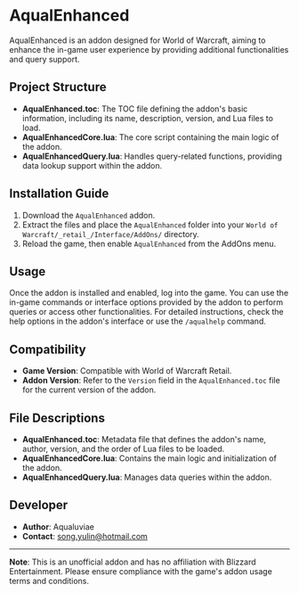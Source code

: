 # AqualEnhanced

AqualEnhanced is an addon designed for World of Warcraft, aiming to enhance the in-game user experience by providing additional functionalities and query support.

## Project Structure

- **AqualEnhanced.toc**: The TOC file defining the addon's basic information, including its name, description, version, and Lua files to load.
- **AqualEnhancedCore.lua**: The core script containing the main logic of the addon.
- **AqualEnhancedQuery.lua**: Handles query-related functions, providing data lookup support within the addon.

## Installation Guide

1. Download the `AqualEnhanced` addon.
2. Extract the files and place the `AqualEnhanced` folder into your `World of Warcraft/_retail_/Interface/AddOns/` directory.
3. Reload the game, then enable `AqualEnhanced` from the AddOns menu.

## Usage

Once the addon is installed and enabled, log into the game. You can use the in-game commands or interface options provided by the addon to perform queries or access other functionalities. For detailed instructions, check the help options in the addon's interface or use the `/aqualhelp` command.

## Compatibility

- **Game Version**: Compatible with World of Warcraft Retail.
- **Addon Version**: Refer to the `Version` field in the `AqualEnhanced.toc` file for the current version of the addon.

## File Descriptions

- **AqualEnhanced.toc**: Metadata file that defines the addon's name, author, version, and the order of Lua files to be loaded.
- **AqualEnhancedCore.lua**: Contains the main logic and initialization of the addon.
- **AqualEnhancedQuery.lua**: Manages data queries within the addon.

## Developer

- **Author**: Aqualuviae
- **Contact**: song.yulin@hotmail.com


---

**Note**: This is an unofficial addon and has no affiliation with Blizzard Entertainment. Please ensure compliance with the game's addon usage terms and conditions.
